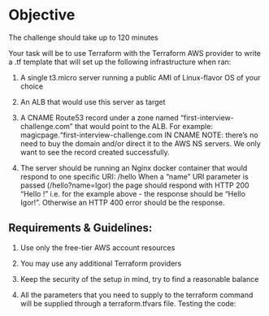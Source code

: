 # Objective

The challenge should take up to 120 minutes

Your task will be to use Terraform with the Terraform AWS provider to write a .tf template
that will set up the following infrastructure when ran:

1. A single t3.micro server running a public AMI of Linux-flavor OS of your choice

2. An ALB that would use this server as target

3. A CNAME Route53 record under a zone named “first-interview-challenge.com” that
would point to the ALB.
For example: magicpage.“first-interview-challenge.com IN CNAME <ALB address>
NOTE: there’s no need to buy the domain and/or direct it to the AWS NS servers. We
only want to see the record created successfully.

4. The server should be running an Nginx docker container that would respond to one
specific URI: /hello
When a “name” URI parameter is passed (/hello?name=Igor) the page should
respond with HTTP 200 “Hello <name>!” i.e. for the example above - the response
should be “Hello Igor!”. Otherwise an HTTP 400 error should be the response.


## Requirements & Guidelines:

1. Use only the free-tier AWS account resources

2. You may use any additional Terraform providers

3. Keep the security of the setup in mind, try to find a reasonable balance

4. All the parameters that you need to supply to the terraform command will be supplied
through a terraform.tfvars file.
Testing the code:
